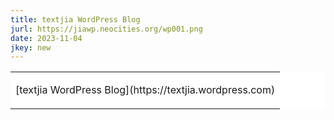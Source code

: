 ```yaml
---
title: textjia WordPress Blog
jurl: https://jiawp.neocities.org/wp001.png
date: 2023-11-04
jkey: new
---
```

<table border=0 cellpadding=3 bgcolor=ffffff>
<tr>
<td>
<p id=jiawhite>
[textjia WordPress Blog](https://textjia.wordpress.com)
</p>
</td>
</tr>
</table>
